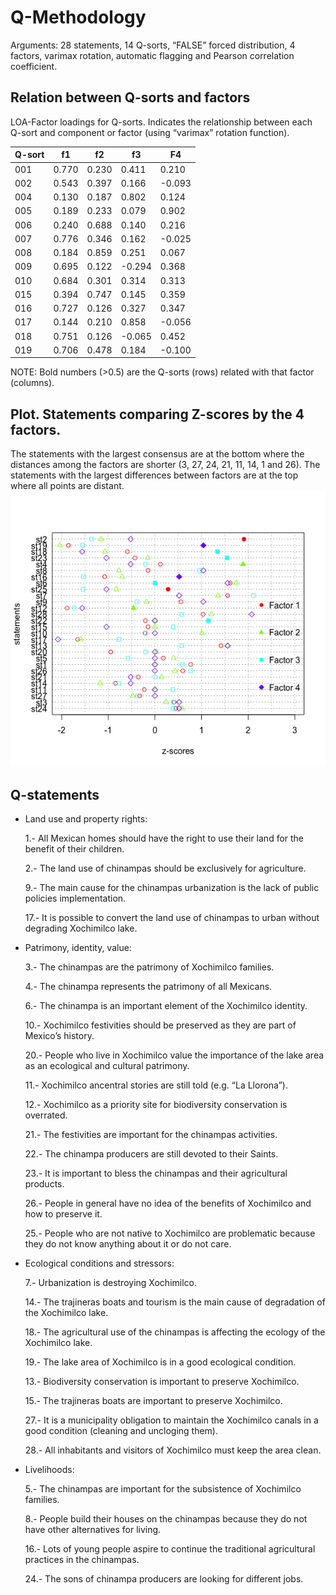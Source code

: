 # Q-Methodology

Arguments: 28 statements, 14 Q-sorts, “FALSE” forced distribution, 4 factors, 
varimax rotation, automatic flagging and Pearson correlation coefficient. 

## Relation between Q-sorts and factors

LOA-Factor loadings for Q-sorts. Indicates the relationship between each Q-sort 
and component or factor (using “varimax” rotation function).

|Q-sort 	|f1	|f2	|f3	|F4    |
|---------------|-------|-------|-------|------|
|001	|0.770	|0.230	|0.411	|0.210|
|002	|0.543	|0.397	|0.166	|-0.093|
|004	|0.130	|0.187	|0.802	|0.124|
|005	|0.189	|0.233	|0.079	|0.902|
|006	|0.240	|0.688	|0.140	|0.216|
|007	|0.776	|0.346	|0.162	|-0.025|
|008	|0.184	|0.859	|0.251	|0.067|
|009	|0.695	|0.122	|-0.294	|0.368|
|010	|0.684	|0.301	|0.314	|0.313|
|015	|0.394	|0.747	|0.145	|0.359|
|016	|0.727	|0.126	|0.327	|0.347|
|017	|0.144	|0.210	|0.858	|-0.056|
|018	|0.751	|0.126	|-0.065	|0.452|
|019	|0.706	|0.478	|0.184	|-0.100|

NOTE: Bold numbers (>0.5) are the Q-sorts (rows) related with that factor (columns).

## Plot. Statements comparing Z-scores by the 4 factors. 

 The statements with the largest consensus are at the bottom where the distances among the factors are shorter
 (3, 27, 24, 21, 11, 14, 1 and 26). The statements with the largest differences between factors
 are at the top where all points are distant. 
 <img src="Rplot_4factors.png">

## Q-statements

 - Land use and property rights:
 
   1.- All Mexican homes should have the right to use their land for the benefit of their children.
   
   2.- The land use of chinampas should be exclusively for agriculture.
   
   9.- The main cause for the chinampas urbanization is the lack of public policies implementation.
   
   17.- It is possible to convert the land use of chinampas to urban without degrading Xochimilco lake. 
   
 - Patrimony, identity, value:
 
   3.- The chinampas are the patrimony of Xochimilco families.
   
   4.- The chinampa represents the patrimony of all Mexicans.
   
   6.- The chinampa is an important element of the Xochimilco identity.
   
   10.- Xochimilco festivities should be preserved as they are part of Mexico’s history.
   
   20.- People who live in Xochimilco value the importance of the lake area as an ecological and cultural patrimony.
   
   11.- Xochimilco ancentral stories are still told (e.g. “La Llorona”).
   
   12.- Xochimilco as a priority site for biodiversity conservation is overrated.
   
   21.- The festivities are important for the chinampas activities.
   
   22.- The chinampa producers are still devoted to their Saints. 
   
   23.- It is important to bless the chinampas and their agricultural products. 
   
   26.- People in general have no idea of the benefits of Xochimilco and how to preserve it. 
   
   25.- People who are not native to Xochimilco are problematic because they do not know anything about it or do not care.  
 
 - Ecological conditions and stressors:
 
   7.- Urbanization is destroying Xochimilco. 
   
   14.- The trajineras boats and tourism is the main cause of degradation of the Xochimilco lake. 
   
   18.- The agricultural use of the chinampas is affecting the ecology of the Xochimilco lake.
   
   19.- The lake area of Xochimilco is in a good ecological condition.
   
   13.- Biodiversity conservation is important to preserve Xochimilco. 
   
   15.- The trajineras boats are important to preserve Xochimilco. 
   
   27.- It is a municipality obligation to maintain the Xochimilco canals in a good condition (cleaning and uncloging them).
   
   28.- All inhabitants and visitors of Xochimilco must keep the area clean. 
   
 - Livelihoods:
   
   5.- The chinampas are important for the subsistence of Xochimilco families. 
   
   8.- People build their houses on the chinampas because they do not have other alternatives for living.
   
   16.- Lots of young people aspire to continue the traditional agricultural practices in the chinampas. 
   
   24.- The sons of chinampa producers are looking for different jobs.

